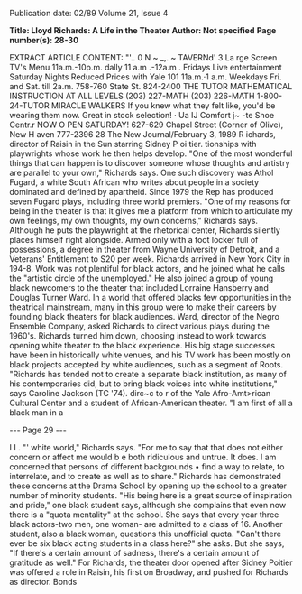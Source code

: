 Publication date: 02/89
Volume 21, Issue 4

**Title: Lloyd Richards: A Life in the Theater**
**Author: Not specified**
**Page number(s): 28-30**

EXTRACT ARTICLE CONTENT:
"'\.. 0 N ~ _,. 
~ TAVERNd' 
3 La rge Screen TV's 
Menu 11a.m.-10p.m. dally 
11 a.m .-12a.m . Fridays 
Live entertainment 
Saturday Nights 
Reduced Prices with Yale 101 
11a.m.·1 a.m. Weekdays 
Fri. and Sat. till 2a.m. 
758-760 State St. 
824-2400 
THE TUTOR 
MATHEMATICAL 
INSTRUCTION 
AT ALL LEVELS 
(203) 227-MATH 
(203) 226-MATH 
1-800-24-TUTOR 
MIRACLE 
WALKERS 
If you knew what 
they felt like, you'd 
be wearing 
them now. 
Great in stock selection! 
· Ua IJ 
Comfort 
j~ -te Shoe Centr.r 
NOW O PEN SATURDAY! 
627-629 Chapel Street 
(Corner of Olive), New H aven 
777-2396 
28 The New Journal/February 3, 1989 
R ichards, 
director of 
Raisin in the Sun 
starring Sidney 
P oi tier. 
tionships with playwrights whose work 
he then helps develop. "One of the 
most wonderful things that can happen 
is to discover someone whose thoughts 
and artistry are parallel to your own," 
Richards says. One such discovery was 
Athol Fugard, a white South African 
who writes about people in a society 
dominated and defined by apartheid. 
Since 1979 the Rep has produced 
seven Fugard plays, including three 
world premiers. "One of my reasons 
for being in the theater is that it gives 
me a platform from which to articulate 
my own feelings, my own thoughts, 
my own concerns," Richards says. 
Although he puts the playwright at the 
rhetorical center, Richards silently 
places himself right alongside. 
Armed only with a foot locker full of 
possessions, a degree in theater from 
Wayne University of Detroit, and a 
Veterans' Entitlement to S20 per week. 
Richards arrived in New York City in 
194-8. Work was not plentiful for black 
actors, and he joined what he calls the 
"artistic circle of the unemployed." He 
also joined a group of young black 
newcomers to the theater that included 
Lorraine 
Hansberry and 
Douglas 
Turner Ward. In a world that offered 
blacks 
few 
opportunities 
in 
the 
theatrical mainstream, many in this 
group were to make their careers by 
founding black 
theaters for black 
audiences. Ward, director of the 
Negro Ensemble Company, asked 
Richards to direct various plays during 
the 1960's. Richards turned him down, 
choosing instead to work towards 
opening white theater to the black 
experience. His big stage successes 
have been in historically white venues, 
and his TV work has been mostly on 
black 
projects 
accepted by 
white 
audiences, such as a segment of Roots. 
"Richards has tended not to create a 
separate black institution, as many of 
his contemporaries did, but to bring 
black voices into white institutions," 
says Caroline Jackson (TC '74). dirc~c­
to r of the 
Yale 
Afro-Amt>rican 
Cultural Center and a student of 
African-American theater. 
"I am first of all a black man in a 


--- Page 29 ---

I I 
. "' 
white world," Richards says. "For me 
to say that that does not either concern 
or affect me would b e both ridiculous 
and untrue. It does. I am concerned 
that persons of different backgrounds 
• find a way to relate, to interrelate, and 
to create as well as to share." Richards 
has demonstrated these concerns at the 
Drama School by opening up the 
school to a greater number of minority 
students. "His being here is a great 
source of inspiration and pride," one 
black student says, 
although she 
complains that even now there is a 
"quota mentality" at the school. She 
says that every year three black 
actors-two men, one woman- are 
admitted to a class of 16. Another 
student, also a black woman, questions 
this unofficial quota. "Can't there ever 
be six black acting students in a class 
here?" she asks. But she says, "If there's 
a certain amount of sadness, there's a 
certain amount of gratitude as well." 
For Richards, the theater door 
opened after Sidney Poitier was offered 
a role in Raisin, his first on Broadway, and 
pushed for Richards as director. Bonds